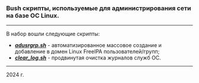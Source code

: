 ### Bush скрипты, используемые для администрирования сети на базе ОС Linux.

---

В набор вошли следующие скрипты:

- [**_adusrgrp.sh_**](./freeIPA//ad_user_group/README.md) - автоматизированное массовое создание и добавление в домен Linux FreeIPA пользователей/групп;
- [**_clear_log.sh_**](./logs_processing/clear_logs/README.md) - продвинутая очистка журналов служб ОС.

---

2024 г.
